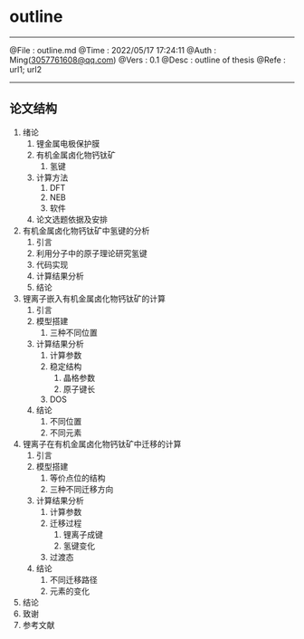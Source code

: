 # outline

--------

@File    :   outline.md
@Time    :   2022/05/17 17:24:11
@Auth    :   Ming(<3057761608@qq.com>)
@Vers    :   0.1
@Desc    :   outline of thesis
@Refe    :   url1; url2

--------

## 论文结构

1. 绪论
   1. 锂金属电极保护膜
   2. 有机金属卤化物钙钛矿
      1. 氢键
   3. 计算方法
      1. DFT
      2. NEB
      3. 软件
   4. 论文选题依据及安排
2. 有机金属卤化物钙钛矿中氢键的分析
   1. 引言
   2. 利用分子中的原子理论研究氢键
   3. 代码实现
   4. 计算结果分析
   5. 结论
3. 锂离子嵌入有机金属卤化物钙钛矿的计算
   1. 引言
   2. 模型搭建
      1. 三种不同位置
   3. 计算结果分析
      1. 计算参数
      2. 稳定结构
         1. 晶格参数
         2. 原子键长
      3. DOS
   4. 结论
      1. 不同位置
      2. 不同元素
4. 锂离子在有机金属卤化物钙钛矿中迁移的计算
   1. 引言
   2. 模型搭建
      1. 等价点位的结构
      2. 三种不同迁移方向
   3. 计算结果分析
      1. 计算参数
      2. 迁移过程
         1. 锂离子成键
         2. 氢键变化
      3. 过渡态
   4. 结论
      1. 不同迁移路径
      2. 元素的变化
5. 结论
6. 致谢
7. 参考文献
